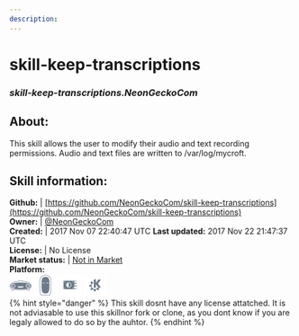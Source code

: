 ```yaml
---
description: 
---
```


# skill-keep-transcriptions  
### _skill-keep-transcriptions.NeonGeckoCom_  
## About:  
This skill allows the user to modify their audio and text recording permissions. Audio and text files are written to /var/log/mycroft.

## Skill information:  
**Github:** | [https://github.com/NeonGeckoCom/skill-keep-transcriptions](https://github.com/NeonGeckoCom/skill-keep-transcriptions)  
**Owner:** | [@NeonGeckoCom](https://github.com/NeonGeckoCom)  
**Created:** | 2017 Nov 07 22:40:47 UTC  **Last updated:** 2017 Nov 22 21:47:37 UTC  
**License:** | No License  
**Market status:** | [Not in Market](https://market.mycroft.ai/skill/)  
**Platform:**  
 ![Mark I](../.gitbook/assets/mark-1-icon.png)  ![Mark II](../.gitbook/assets/mark-2-icon.png)  ![Picroft](../.gitbook/assets/picroft-icon.png)  ![plasmoid](../.gitbook/assets/kde.png)   
{% hint style="danger" %}
This skill dosnt have any license attatched. It is not adviasable to use this skillnor fork or clone, as you dont know if you are legaly allowed to do so by the auhtor.
{% endhint %}
